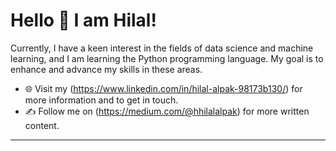 


# Hello 👋 I am Hilal! 
Currently, I have a keen interest in the fields of data science and machine learning, and I am learning the Python programming language. My goal is to enhance and advance my skills in these areas.

- 🌐 Visit my (https://www.linkedin.com/in/hilal-alpak-98173b130/) for more information and to get in touch.
- ✍️ Follow me on (https://medium.com/@hhilalalpak) for more written content.


---
 
